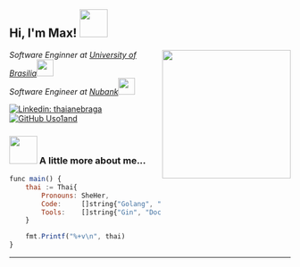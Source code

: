 <h2> Hi, I'm Max! <img src="https://media.tenor.com/dLTGd2gwcy8AAAAi/gamejolt-loading.gif" width="50"></h2>
<img align='right' src="https://media.tenor.com/a2m-Y3dLmD0AAAAi/mona-github-loading-github.gif" width="230">
<p><em>Software Enginner at <a href="http://www.unb.br">University of Brasilia</a><img src="https://media.giphy.com/media/fYSnHlufseco8Fh93Z/giphy.gif" width="30"></br>Software Engineer at <a href="https://international.nubank.com.br/about/">Nubank</a><img src="https://media.giphy.com/media/WUlplcMpOCEmTGBtBW/giphy.gif" width="30"> 
</em></p>

[![Linkedin: thaianebraga](https://img.shields.io/badge/-thaianebraga-blue?style=flat-square&logo=Linkedin&logoColor=white&link=https://www.linkedin.com/in/thaianebraga/)](https://www.linkedin.com/in/thaianebraga/)
[![GitHub Uso1and](https://img.shields.io/github/followers/thaiane?label=follow&style=social)](https://github.com/Uso1and)


### <img src="https://media.tenor.com/K_dd5evNOT0AAAAj/loading-thing3-serprety.gif" width="50"> A little more about me...  

```javascript
func main() {
	thai := Thai{
		Pronouns: SheHer,
		Code:     []string{"Golang", "Javascript", "HTML", "CSS"},
		Tools:    []string{"Gin", "Docker", "Swagger", "CI/CD", "Redis", "Kafka"},
	}

	fmt.Printf("%+v\n", thai)
}
```



---